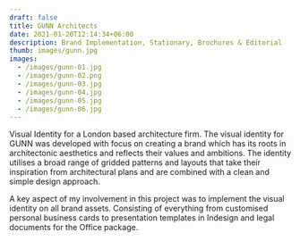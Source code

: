 ```yaml
---
draft: false
title: GUNN Architects
date: 2021-01-20T12:14:34+06:00
description: Brand Implementation, Stationary, Brochures & Editorial
thumb: images/gunn.jpg
images:
  - /images/gunn-01.jpg
  - /images/gunn-02.png
  - /images/gunn-03.jpg
  - /images/gunn-04.jpg
  - /images/gunn-05.jpg
  - /images/gunn-06.jpg
---
```


Visual Identity for a London based architecture firm. The visual identity for GUNN was developed with focus on creating a brand which has its roots in architectonic aesthetics and reflects their values and ambitions. The identity utilises a broad range of gridded patterns and layouts that take their inspiration from architectural plans and are combined with a clean and simple design approach.

A key aspect of my involvement in this project was to implement the visual identity on all brand assets. Consisting of everything from customised personal business cards to presentation templates in Indesign and legal documents for the Office package.
